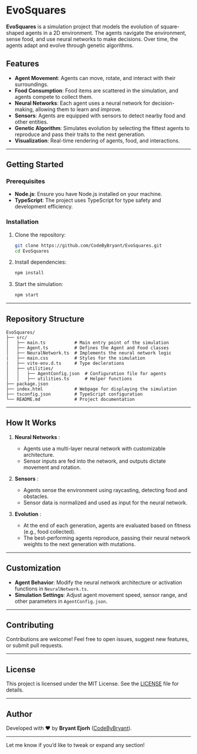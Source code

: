 # EvoSquares

**EvoSquares** is a simulation project that models the evolution of square-shaped agents in a 2D environment. The agents navigate the environment, sense food, and use neural networks to make decisions. Over time, the agents adapt and evolve through genetic algorithms.

## Features

- **Agent Movement**: Agents can move, rotate, and interact with their surroundings.
- **Food Consumption**: Food items are scattered in the simulation, and agents compete to collect them.
- **Neural Networks**: Each agent uses a neural network for decision-making, allowing them to learn and improve.
- **Sensors**: Agents are equipped with sensors to detect nearby food and other entities.
- **Genetic Algorithm**: Simulates evolution by selecting the fittest agents to reproduce and pass their traits to the next generation.
- **Visualization**: Real-time rendering of agents, food, and interactions.

---

## Getting Started

### Prerequisites

- **Node.js**: Ensure you have Node.js installed on your machine.
- **TypeScript**: The project uses TypeScript for type safety and development efficiency.

### Installation

1. Clone the repository:

   ```bash
   git clone https://github.com/CodeByBryant/EvoSquares.git
   cd EvoSquares
   ```

2. Install dependencies:

   ```bash
   npm install
   ```

3. Start the simulation:

   ```bash
   npm start
   ```

---

## Repository Structure

```
EvoSquares/
├── src/
│   ├── main.ts           # Main entry point of the simulation
│   ├── Agent.ts          # Defines the Agent and Food classes
│   ├── NeuralNetwork.ts  # Implements the neural network logic
|   ├── main.css          # Styles for the simulation
|   ├── vite-env.d.ts     # Type declerations
│   ├── utilities/
│   │   ├── AgentConfig.json  # Configuration file for agents
│   │   ├── utilities.ts      # Helper functions
├── package.json
├── index.html      	  # Webpage for displaying the simulation
├── tsconfig.json         # TypeScript configuration
└── README.md             # Project documentation
```

---

## How It Works

1. **Neural Networks** :

   - Agents use a multi-layer neural network with customizable architecture.
   - Sensor inputs are fed into the network, and outputs dictate movement and rotation.

2. **Sensors** :

   - Agents sense the environment using raycasting, detecting food and obstacles.
   - Sensor data is normalized and used as input for the neural network.

3. **Evolution** :

   - At the end of each generation, agents are evaluated based on fitness (e.g., food collected).
   - The best-performing agents reproduce, passing their neural network weights to the next generation with mutations.

---

## Customization

- **Agent Behavior**: Modify the neural network architecture or activation functions in `NeuralNetwork.ts`.
- **Simulation Settings**: Adjust agent movement speed, sensor range, and other parameters in `AgentConfig.json`.

---

## Contributing

Contributions are welcome! Feel free to open issues, suggest new features, or submit pull requests.

---

## License

This project is licensed under the MIT License. See the [LICENSE](./LICENSE) file for details.

---

## Author

Developed with ❤️ by **Bryant Ejorh** ([CodeByBryant](https://github.com/CodeByBryant)).

---

Let me know if you’d like to tweak or expand any section!
